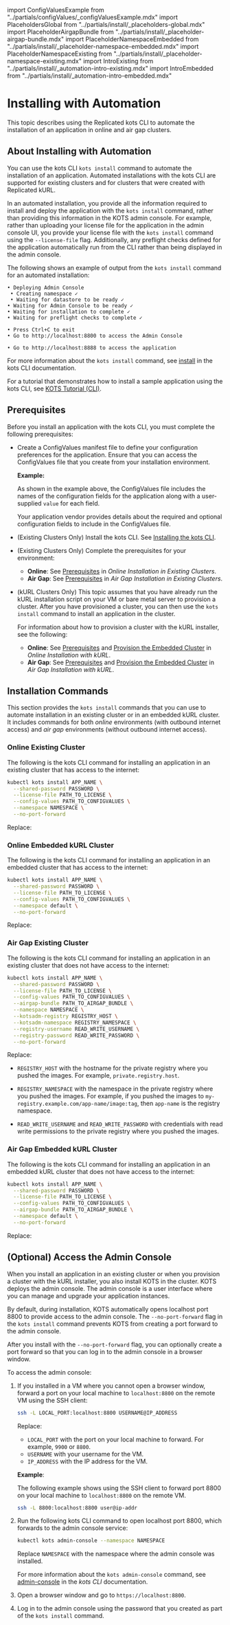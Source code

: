 import ConfigValuesExample from "../partials/configValues/_configValuesExample.mdx"
import PlaceholdersGlobal from "../partials/install/_placeholders-global.mdx"
import PlaceholderAirgapBundle from "../partials/install/_placeholder-airgap-bundle.mdx"
import PlaceholderNamespaceEmbedded from "../partials/install/_placeholder-namespace-embedded.mdx"
import PlaceholderNamespaceExisting from "../partials/install/_placeholder-namespace-existing.mdx"
import IntroExisting from "../partials/install/_automation-intro-existing.mdx"
import IntroEmbedded from "../partials/install/_automation-intro-embedded.mdx"

# Installing with Automation

This topic describes using the Replicated kots CLI to automate the installation of an application in online and air gap clusters.

## About Installing with Automation

You can use the kots CLI `kots install` command to automate the installation of an application. Automated installations with the kots CLI are supported for existing clusters and for clusters that were created with Replicated kURL.

In an automated installation, you provide all the information required to install and deploy the application with the `kots install` command, rather than providing this information in the KOTS admin console. For example, rather than uploading your license file for the application in the admin console UI, you provide your license file with the `kots install` command using the `--license-file` flag. Additionally, any preflight checks defined for the application automatically run from the CLI rather than being displayed in the admin console.

The following shows an example of output from the `kots install` command for an automated installation:

```
• Deploying Admin Console
 • Creating namespace ✓
 • Waiting for datastore to be ready ✓
• Waiting for Admin Console to be ready ✓
• Waiting for installation to complete ✓
• Waiting for preflight checks to complete ✓

• Press Ctrl+C to exit
• Go to http://localhost:8800 to access the Admin Console

• Go to http://localhost:8888 to access the application
```

For more information about the `kots install` command, see [install](/reference/kots-cli-install) in the kots CLI documentation.

For a tutorial that demonstrates how to install a sample application using the kots CLI, see [KOTS Tutorial (CLI)](/vendor/tutorial-cli-setup).

## Prerequisites

Before you install an application with the kots CLI, you must complete the following prerequisites:

* Create a ConfigValues manifest file to define your configuration preferences for the application. Ensure that you can access the ConfigValues file that you create from your installation environment.

  **Example:**

  <ConfigValuesExample/>

  As shown in the example above, the ConfigValues file includes the names of the configuration fields for the application along with a user-supplied `value` for each field.

  Your application vendor provides details about the required and optional configuration fields to include in the ConfigValues file.
  
* (Existing Clusters Only) Install the kots CLI. See [Installing the kots CLI](/reference/kots-cli-getting-started).

* (Existing Clusters Only) Complete the prerequisites for your environment: 
  * **Online**: See [Prerequisites](installing-existing-cluster#prerequisites) in _Online Installation in Existing Clusters_.
  * **Air Gap**: See [Prerequisites](installing-existing-cluster-airgapped#prerequisites) in _Air Gap Installation in Existing Clusters_. 

* (kURL Clusters Only) This topic assumes that you have already run the kURL installation script on your VM or bare metal server to provision a cluster. After you have provisioned a cluster, you can then use the `kots install` command to install an application in the cluster.

  For information about how to provision a cluster with the kURL installer, see the following:

    * **Online**: See [Prerequisites](installing-embedded-cluster#prerequisites) and [Provision the Embedded Cluster](installing-embedded-cluster#provision-cluster) in _Online Installation with kURL_.
    * **Air Gap**: See [Prerequisites](installing-embedded-airgapped#prerequisites) and [Provision the Embedded Cluster](installing-embedded-airgapped#air-gap) in _Air Gap Installation with kURL_.
   
## Installation Commands

This section provides the `kots install` commands that you can use to automate installation in an existing cluster or in an embedded kURL cluster. It includes commands for both _online_ environments (with outbound internet access) and _air gap_ environments (without outbound internet access).

### Online Existing Cluster

<IntroExisting/>

The following is the kots CLI command for installing an application in an existing cluster that has access to the internet:

```bash 
kubectl kots install APP_NAME \
  --shared-password PASSWORD \
  --license-file PATH_TO_LICENSE \
  --config-values PATH_TO_CONFIGVALUES \
  --namespace NAMESPACE \
  --no-port-forward
```
Replace:

<PlaceholdersGlobal/>

<PlaceholderNamespaceExisting/>

### Online Embedded kURL Cluster

<IntroEmbedded/>

The following is the kots CLI command for installing an application in an embedded cluster that has access to the internet:

```bash
kubectl kots install APP_NAME \
  --shared-password PASSWORD \
  --license-file PATH_TO_LICENSE \
  --config-values PATH_TO_CONFIGVALUES \
  --namespace default \
  --no-port-forward
```

Replace:

<PlaceholdersGlobal/>

### Air Gap Existing Cluster 

<IntroExisting/>

The following is the kots CLI command for installing an application in an existing cluster that does not have access to the internet:

```bash
kubectl kots install APP_NAME \
  --shared-password PASSWORD \
  --license-file PATH_TO_LICENSE \
  --config-values PATH_TO_CONFIGVALUES \
  --airgap-bundle PATH_TO_AIRGAP_BUNDLE \
  --namespace NAMESPACE \
  --kotsadm-registry REGISTRY_HOST \
  --kotsadm-namespace REGISTRY_NAMESPACE \
  --registry-username READ_WRITE_USERNAME \
  --registry-password READ_WRITE_PASSWORD \
  --no-port-forward
```

Replace:

<PlaceholdersGlobal/>

<PlaceholderAirgapBundle/>

<PlaceholderNamespaceExisting/>

* `REGISTRY_HOST` with the hostname for the private registry where you pushed the images. For example, `private.registry.host`.

* `REGISTRY_NAMESPACE` with the namespace in the private registry where you pushed the images. For example, if you pushed the images to `my-registry.example.com/app-name/image:tag`, then `app-name` is the registry namespace.

* `READ_WRITE_USERNAME` and `READ_WRITE_PASSWORD` with credentials with read write permissions to the private registry where you pushed the images.

### Air Gap Embedded kURL Cluster

<IntroEmbedded/>

The following is the kots CLI command for installing an application in an embedded kURL cluster that does not have access to the internet:

```bash
kubectl kots install APP_NAME \
  --shared-password PASSWORD \
  --license-file PATH_TO_LICENSE \
  --config-values PATH_TO_CONFIGVALUES \
  --airgap-bundle PATH_TO_AIRGAP_BUNDLE \
  --namespace default \
  --no-port-forward
```

Replace:

<PlaceholdersGlobal/>

<PlaceholderAirgapBundle/>

## (Optional) Access the Admin Console

When you install an application in an existing cluster or when you provision a cluster with the kURL installer, you also install KOTS in the cluster. KOTS deploys the admin console. The admin console is a user interface where you can manage and upgrade your application instances.

By default, during installation, KOTS automatically opens localhost port 8800 to provide access to the admin console. The `--no-port-forward` flag in the `kots install` command prevents KOTS from creating a port forward to the admin console.

After you install with the `--no-port-forward` flag, you can optionally create a port forward so that you can log in to the admin console in a browser window.

To access the admin console:

1. If you installed in a VM where you cannot open a browser window, forward a port on your local machine to `localhost:8800` on the remote VM using the SSH client:

   ```bash
   ssh -L LOCAL_PORT:localhost:8800 USERNAME@IP_ADDRESS
   ```
   Replace:
    * `LOCAL_PORT` with the port on your local machine to forward. For example, `9900` or `8800`.
    * `USERNAME` with your username for the VM.
    * `IP_ADDRESS` with the IP address for the VM.

   **Example**:

   The following example shows using the SSH client to forward port 8800 on your local machine to `localhost:8800` on the remote VM.
  
   ```bash
   ssh -L 8800:localhost:8800 user@ip-addr
   ```

1. Run the following kots CLI command to open localhost port 8800, which forwards to the admin console service:

   ```bash
   kubectl kots admin-console --namespace NAMESPACE
   ```
   Replace `NAMESPACE` with the namespace where the admin console was installed.

   For more information about the `kots admin-console` command, see [admin-console](/reference/kots-cli-admin-console-index) in the _kots CLI_ documentation.

1. Open a browser window and go to `https://localhost:8800`.

1. Log in to the admin console using the password that you created as part of the `kots install` command.